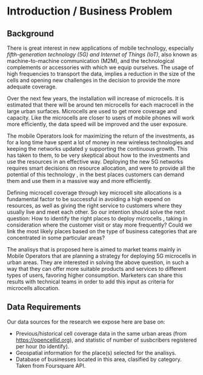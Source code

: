 # Introduction / Business Problem

## Background
There is great interest in new applications of mobile technology, especially *fifth-generation technology (5G) and Internet of Things (IoT)*, also known as machine-to-machine communication (M2M), and the technological complements or accessories with which we equip ourselves.  The usage of high frequencies to transport the data, implies a reduction in the size of the cells and opening new challenges in the decision to provide the more adequate coverage. 

Over the next few years, the installation will increase of microcells. It is estimated that there will be around ten microcells for each macrocell in the large urban surfaces. Microcells are used to get more coverage and capacity. Like the microcells are closer to users of mobile phones will work more efficiently, the data speed will be improved and the user exposure. 

The mobile Operators look for maximizing the return of the investments, as for a long time have spent a lot of money in new wireless technologies and keeping the networks updated y supporting the continuous growth.
This has taken to them, to be very skeptical about how to the investments and use the resources in an effective way.  Deploying the new 5G networks requires smart decisions on resource allocation, and were to provide all the potential of this technology , in the best places customers can demand them and use them in a massive way and more efficiently.

Defining microcell coverage through key microcell site allocations is a fundamental factor to be successful in avoiding a high expend on resources, as well as giving the right service to customers where they usually live and meet each other. So our intention should solve the next question: How to identify the right places to deploy microcells , taking in consideration where the customer visit or stay more frequently? Could we link the most likely places based on the type of business categories that are concentrated in some particular areas?

The analisys that is proposed here is aimed to market teams mainly in Mobile Operators that are planning a strategy for deploying 5G microcells in urban areas. They are interested in solving the above question, in such a way that they can offer more suitable products and services to different types of users, favoring higher consumption. Marketers can share this results with technical teams in order to add this input as criteria for microcells allocation.

## Data Requirements

Our data sources for the research we expose here are base on:

* Previous/historical cell coverage data in the same urban areas (from https://opencellid.org), and statistic of number of susbcribers registered per hour (to identify).
* Geospatial information for the place(s) selected for the analisys.
* Database of businesses located in this area, clasified by category. Taken from Foursquare API.
